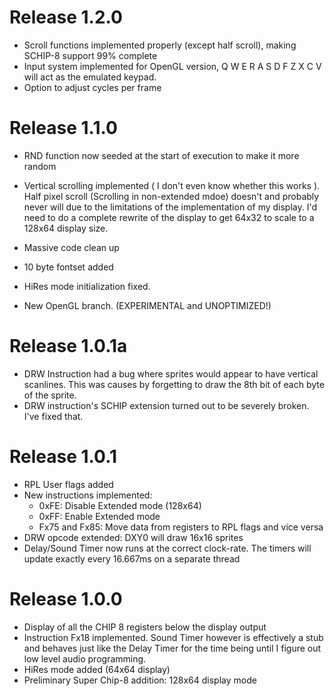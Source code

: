 

# Release 1.2.0
  * Scroll functions implemented properly (except half scroll), making SCHIP-8 support 99% complete
  * Input system implemented for OpenGL version, Q W E R A S D F Z X C V will act as the emulated keypad.
  * Option to adjust cycles per frame
  

# Release 1.1.0

  * RND function now seeded at the start of execution to make it more random
  * Vertical scrolling implemented ( I don't even know whether this works ). Half pixel scroll (Scrolling in non-extended mdoe) doesn't and probably never will due to the limitations of the implementation of my display. I'd need to do a complete rewrite of the display to get 64x32 to scale to a 128x64 display size.
  * Massive code clean up
  * 10 byte fontset added
  * HiRes mode initialization fixed.

  * New OpenGL branch. (EXPERIMENTAL and UNOPTIMIZED!)

# Release 1.0.1a
  * DRW Instruction had a bug where sprites would appear to have vertical scanlines. This was causes by forgetting to draw the 8th bit of each byte of the sprite.
  * DRW instruction's SCHIP extension turned out to be severely broken. I've fixed that.

# Release 1.0.1

  * RPL User flags added
  * New instructions implemented:
    * 0xFE: Disable Extended mode (128x64)
    * 0xFF: Enable Extended mode
    * Fx75 and Fx85: Move data from registers to RPL flags and vice versa
  * DRW opcode extended: DXY0 will draw 16x16 sprites
  * Delay/Sound Timer now runs at the correct clock-rate. The timers will update exactly every 16.667ms on a separate thread

# Release 1.0.0

  * Display of all the CHIP 8 registers below the display output
  * Instruction Fx18 implemented. Sound Timer however is effectively a stub and behaves just like the Delay Timer for the time being until I figure out low level audio programming.
  * HiRes mode added (64x64 display)
  * Preliminary Super Chip-8 addition: 128x64 display mode
